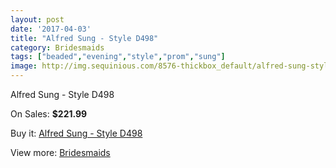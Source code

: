 ```yaml
---
layout: post
date: '2017-04-03'
title: "Alfred Sung - Style D498"
category: Bridesmaids
tags: ["beaded","evening","style","prom","sung"]
image: http://img.sequinious.com/8576-thickbox_default/alfred-sung-style-d498.jpg
---
```

Alfred Sung - Style D498

On Sales: **$221.99**
<a href="https://www.sequinious.com/bridesmaids/3657-alfred-sung-style-d498.html"><amp-img layout="responsive" width="600" height="600" src="//img.sequinious.com/8576-thickbox_default/alfred-sung-style-d498.jpg" alt="Alfred Sung - Style D498 0" /></a>
<a href="https://www.sequinious.com/bridesmaids/3657-alfred-sung-style-d498.html"><amp-img layout="responsive" width="600" height="600" src="//img.sequinious.com/8577-thickbox_default/alfred-sung-style-d498.jpg" alt="Alfred Sung - Style D498 1" /></a>

Buy it: [Alfred Sung - Style D498](https://www.sequinious.com/bridesmaids/3657-alfred-sung-style-d498.html "Alfred Sung - Style D498")

View more: [Bridesmaids](https://www.sequinious.com/3-bridesmaids "Bridesmaids")